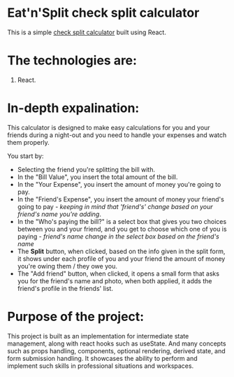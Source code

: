 # Eat'n'Split check split calculator

This is a simple [check split calculator](https://adhamhamed.github.io/Eat-n-Split/) built using React.

# The technologies are:
1. React.

# In-depth expalination:
This calculator is designed to make easy calculations for you and your friends during a night-out and you need to handle your expenses and watch them properly.

You start by:
- Selecting the friend you're splitting the bill with.
- In the "Bill Value", you insert the total amount of the bill.
- In the "Your Expense", you insert the amount of money you're going to pay.
- In the "Friend's Expense", you insert the amount of money your friend's going to pay - *keeping in mind that 'friend's' change based on your friend's name you're adding*.
- In the "Who's paying the bill?" is a select box that gives you two choices between you and your friend, and you get to choose which one of you is paying - *friend's name change in the select box based on the friend's name*
- The **Split** button, when clicked, based on the info given in the split form, it shows under each profile of you and your friend the amount of money you're owing them / they owe you.
- The "Add friend" button, when clicked, it opens a small form that asks you for the friend's name and photo, when both applied, it adds the friend's profile in the friends' list.

# Purpose of the project:
This project is built as an implementation for intermediate state management, along with react hooks such as useState. And many concepts such as props handling, components, optional rendering, derived state, and form submission handling. It showcases the ability to perform and implement such skills in professional situations and workspaces.
